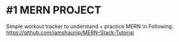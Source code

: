 # #1 MERN PROJECT
Simple workout tracker to understand + practice MERN \n
Following: https://github.com/iamshaunjp/MERN-Stack-Tutorial
